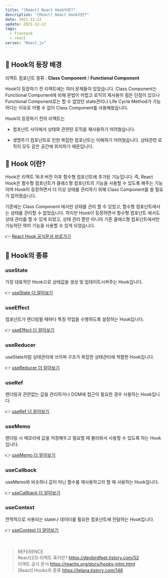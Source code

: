 ```yaml
---
title: "[React] React Hook이란?"
description: "[React] React Hook이란?"
date: 2021-12-22
update: 2021-12-22
tags:
  - frontend
  - react
series: "React.js"
---
```


## 🌟 Hook의 등장 배경

리액트 컴포넌트 종류 : **Class Component** / **Functional Component**

Hook이 등장하기 전 리액트에는 여러 문제들이 있었습니다. Class Component는 Functional Component에 비해 문법이 어렵고 로직의 재사용이 힘든 단점이 있으나 Functional Component로는 할 수 없었던 state관리나 Life Cycle Method가 가능하다는 이유로 어쩔 수 없이 Class Component를 사용해왔습니다.

Hook이 등장하기 전의 리액트는

- 컴포넌트 사이에서 상태와 관련된 로직을 재사용하기 어려웠습니다.

- 생명주기 컴포넌트로 인한 복잡한 컴포넌트는 이해하기 어려웠습니다. 상태관련 로직이 모두 같은 공간에 위치하기 때문입니다.

## 🧐 Hook 이란?

Hook은 리액트 16.8 버전 이후 함수형 컴포넌트에 추가된 기능입니다. 즉, React Hook은 함수형 컴포넌트가 클래스형 컴포넌트의 기능을 사용할 수 있도록 해주는 기능이며 Hook이 등장하면서 더 이상 상태를 관리하기 위해 Class Component를 쓸 필요가 없어졌습니다.

기존에는 Class Component 에서만 상태를 관리 할 수 있었고, 함수형 컴포넌트에서는 상태를 관리할 수 없었습니다. 하지만 Hook이 등장하면서 함수형 컴포넌트 에서도 상태 관리를 할 수 있게 되었고, 상태 관리 뿐만 아니라 기존 클래스형 컴포넌트에서만 가능하던 여러 기능을 사용할 수 있게 되었습니다.

👉 [React Hook 공식문서 바로가기](https://reactjs.org/docs/hooks-intro.html)

## 🧾 Hook의 종류

### useState

가장 대표적인 Hook으로 상태값을 생성 및 업데이트시켜주는 Hook입니다.

👉 [useState 더 알아보기](https://devjoylee.github.io/react-hook-useState)

### useEffect

컴포넌트가 렌더링될 때마다 특정 작업을 수행하도록 설정하는 Hook입니다.

👉 [useEffect 더 알아보기](https://devjoylee.github.io/react-hook-useEffect)

### useReducer

useState처럼 상태관리에 쓰이며 구조가 복잡한 상태관리에 적합한 Hook입니다.

👉 [useReducer 더 알아보기](https://devjoylee.github.io/react-hook-useReducer)

### useRef

렌더링과 관련없는 값을 관리하거나 DOM에 접근이 필요한 경우 사용하는 Hook입니다.

👉 [useRef 더 알아보기](https://devjoylee.github.io/react-hook-useRef)

### useMemo

렌더링 시 메모리에 값을 저장해두고 필요할 때 불러와서 사용할 수 있도록 하는 Hook입니다.

👉 [useMemo 더 알아보기](https://devjoylee.github.io/react-hook-useMemo)

### useCallback

useMemo와 비슷하나 값이 아닌 함수를 재사용하고자 할 때 사용하는 Hook입니다.

👉 [useCallback 더 알아보기](https://devjoylee.github.io/react-hook-useCallback)

### useContext

전역적으로 사용되는 state나 데이터를 필요한 컴포넌트에 전달하는 Hook입니다.

👉 [useContext 더 알아보기](https://devjoylee.github.io/react-hook-useContext)

<br />

> REFERENCE<br /> React(23) 리액트 훅이란? https://devbirdfeet.tistory.com/52<br />리액트 공식 문서 https://reactjs.org/docs/hooks-intro.html<br/>[React] Hooks의 종류 https://lelana.tistory.com/146
